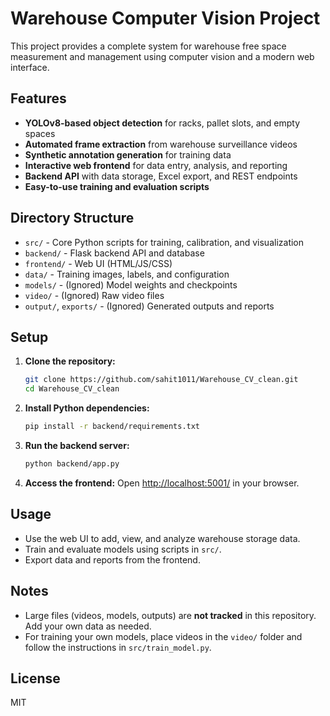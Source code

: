 # Warehouse Computer Vision Project

This project provides a complete system for warehouse free space measurement and management using computer vision and a modern web interface.

## Features
- **YOLOv8-based object detection** for racks, pallet slots, and empty spaces
- **Automated frame extraction** from warehouse surveillance videos
- **Synthetic annotation generation** for training data
- **Interactive web frontend** for data entry, analysis, and reporting
- **Backend API** with data storage, Excel export, and REST endpoints
- **Easy-to-use training and evaluation scripts**

## Directory Structure
- `src/` - Core Python scripts for training, calibration, and visualization
- `backend/` - Flask backend API and database
- `frontend/` - Web UI (HTML/JS/CSS)
- `data/` - Training images, labels, and configuration
- `models/` - (Ignored) Model weights and checkpoints
- `video/` - (Ignored) Raw video files
- `output/`, `exports/` - (Ignored) Generated outputs and reports

## Setup
1. **Clone the repository:**
   ```sh
   git clone https://github.com/sahit1011/Warehouse_CV_clean.git
   cd Warehouse_CV_clean
   ```
2. **Install Python dependencies:**
   ```sh
   pip install -r backend/requirements.txt
   ```
3. **Run the backend server:**
   ```sh
   python backend/app.py
   ```
4. **Access the frontend:**
   Open [http://localhost:5001/](http://localhost:5001/) in your browser.

## Usage
- Use the web UI to add, view, and analyze warehouse storage data.
- Train and evaluate models using scripts in `src/`.
- Export data and reports from the frontend.

## Notes
- Large files (videos, models, outputs) are **not tracked** in this repository. Add your own data as needed.
- For training your own models, place videos in the `video/` folder and follow the instructions in `src/train_model.py`.

## License
MIT

